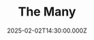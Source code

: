 ---
video:
  type: vimeo
  id: 1052808020
speaker:
  permalink: codey-friesen
  name: Codey Friesen
title: The Many
image: https://i.imgur.com/I2XoAMA.jpeg
date: 2025-02-02T14:30:00.000Z
---
